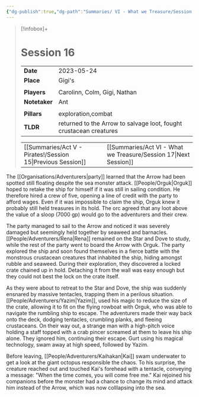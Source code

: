 ```yaml
---
{"dg-publish":true,"dg-path":"Summaries/ VI - What we Treasure/Session 16.md","permalink":"/summaries/vi-what-we-treasure/session-16/","tags":["session"]}
---
```


> [!infobox]+
> # Session 16
> 
> | | |
> | --- | --- |
> | **Date** | 2023-05-24 |
> | **Place** | Gigi's |
> | | | 
> | **Players** | Carolinn, Colm, Gigi, Nathan |
> | **Notetaker** | Ant |
> | | | 
> | **Pillars** | exploration,combat | 
> | **TLDR** | returned to the Arrow to salvage loot, fought crustacean creatures |
> 
> | | |
> | --- | --- |
> | [[Summaries/Act V - Pirates!/Session 15\|Previous Session]] | [[Summaries/Act VI - What we Treasure/Session 17\|Next Session]] |

The [[Organisations/Adventurers\|party]] learned that the Arrow had been spotted still floating despite the sea monster attack. [[People/Orguk\|Orguk]] hoped to retake the ship for himself if it was still in sailing condition. He therefore hired a crew of five, opening a line of credit with the party to afford wages. Even if it was impossible to claim the ship, Orguk knew it probably still held treasures in its hold. The orc agreed that any loot above the value of a sloop (7000 gp) would go to the adventurers and their crew.

The party managed to sail to the Arrow and noticed it was severely damaged but seemingly held together by seaweed and barnacles. [[People/Adventurers/Rena\|Rena]] remained on the Star and Dove to study, while the rest of the party went to board the Arrow with Orguk. The party explored the ship and soon found themselves in a fierce battle with the monstrous crustacean creatures that inhabited the ship, hiding amongst rubble and seaweed. During their exploration, they discovered a locked crate chained up in hold. Detaching it from the wall was easy enough but they could not best the lock on the crate itself.

As they were about to retreat to the Star and Dove, the ship was suddenly ensnared by massive tentacles, trapping them in a perilous situation. [[People/Adventurers/Yazim\|Yazim]], used his magic to reduce the size of the crate, allowing it to fit on the flying rowboat with Orguk, who was able to navigate the rumbling ship to escape. The adventurers made their way back onto the deck, dodging tentacles, crumbling planks, and fleeing crustaceans. On their way out, a strange man with a high-pitch voice holding a staff topped with a crab pincer screamed at them to leave his ship alone. They ignored him, continuing their escape. Gurt using his magical technology, swam away at high speed, followed by Yazim.

Before leaving, [[People/Adventurers/Kaihakan\|Kai]] swam underwater to get a look at the giant octopus responsible the chaos. To his surprise, the creature reached out and touched Kai's forehead with a tentacle, conveying a message: "When the time comes, you will come free me." Kai rejoined his companions before the monster had a chance to change its mind and attack him instead of the Arrow, which was now colllapsing into the sea.